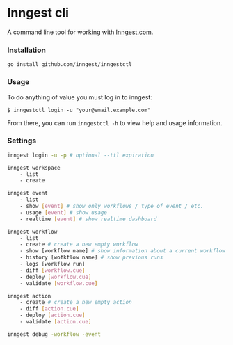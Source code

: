 # Inngest cli

A command line tool for working with [Inngest.com](https://www.inngest.com).

### Installation

```go install github.com/inngest/inngestctl```

### Usage

To do anything of value you must log in to inngest:

```
$ inngestctl login -u "your@email.example.com"
```

From there, you can run `inngestctl -h` to view help and usage information.

### Settings


```bash
inngest login -u -p # optional --ttl expiration

inngest workspace
	- list
	- create

inngest event
	- list
	- show [event] # show only workflows / type of event / etc.
	- usage [event] # show usage
	- realtime [event] # show realtime dashboard

inngest workflow
	- list
	- create # create a new empty workflow
	- show [workflow name] # show information about a current workflow
	- history [wofkflow name] # show previous runs
	- logs [workflow run]
	- diff [workflow.cue]
	- deploy [workflow.cue]
	- validate [workflow.cue]

inngest action
	- create # create a new empty action
	- diff [action.cue]
	- deploy [action.cue]
	- validate [action.cue]

inngest debug -workflow -event
```
